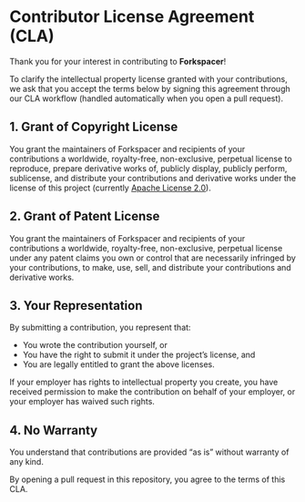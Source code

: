 # Contributor License Agreement (CLA)

Thank you for your interest in contributing to **Forkspacer**!

To clarify the intellectual property license granted with your contributions, we ask that you accept the terms below by signing this agreement through our CLA workflow (handled automatically when you open a pull request).

## 1. Grant of Copyright License
You grant the maintainers of Forkspacer and recipients of your contributions a worldwide, royalty-free, non-exclusive, perpetual license to reproduce, prepare derivative works of, publicly display, publicly perform, sublicense, and distribute your contributions and derivative works under the license of this project (currently [Apache License 2.0](LICENSE)).

## 2. Grant of Patent License
You grant the maintainers of Forkspacer and recipients of your contributions a worldwide, royalty-free, non-exclusive, perpetual license under any patent claims you own or control that are necessarily infringed by your contributions, to make, use, sell, and distribute your contributions and derivative works.

## 3. Your Representation
By submitting a contribution, you represent that:
- You wrote the contribution yourself, or
- You have the right to submit it under the project’s license, and
- You are legally entitled to grant the above licenses.

If your employer has rights to intellectual property you create, you have received permission to make the contribution on behalf of your employer, or your employer has waived such rights.

## 4. No Warranty
You understand that contributions are provided “as is” without warranty of any kind.

By opening a pull request in this repository, you agree to the terms of this CLA.
